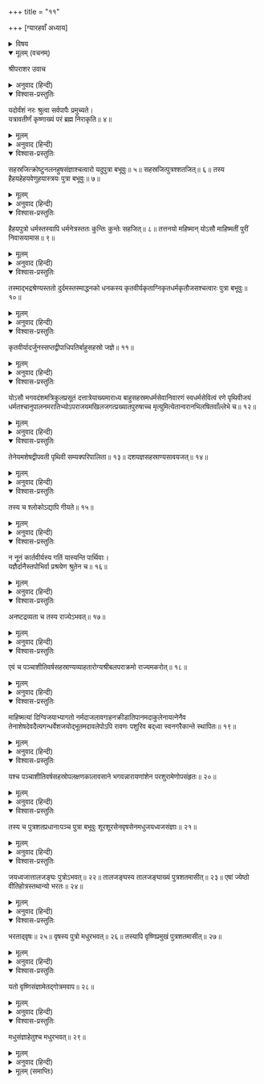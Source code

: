 +++
title = "११"

+++
[ग्यारहवाँ अध्याय]



<details><summary>विषय</summary>

यदुवंशका वर्णन और सहस्रार्जुनका चरित्र
</details>


<details open><summary>मूलम् (वचनम्)</summary>

श्रीपराशर उवाच
</details>

<details><summary>अनुवाद (हिन्दी)</summary>

अतः परं ययातेः प्रथमपुत्रस्य यदोर्वंशमहं कथयामि॥ १॥ यत्राशेषलोकनिवासो मनुष्यसिद्धगन्धर्वयक्षराक्षसगुह्यककिंपुरुषाप्सरउरगविहगदैत्यदानवादित्यरुद्रवस्वश्विमरुद्देवर्षिभि-र्मुमुक्षुभिर्धर्मार्थकाममोक्षार्थिभिश्च तत्तत्फललाभाय सदाभिष्टुतोऽपरिच्छेद्यमाहात्म्यांशेन भगवाननादिनिधनो विष्णुरवततार॥ २॥ अत्र श्लोकः॥ ३॥  
श्रीपराशरजी बोले—अब मैं ययातिके प्रथम पुत्र यदुके वंशका वर्णन करता हूँ, जिसमें कि मनुष्य, सिद्ध, गन्धर्व, यक्ष, राक्षस, गुह्यक, किंपुरुष, अप्सरा, सर्प, पक्षी, दैत्य, दानव, आदित्य, रुद्र, वसु, अश्विनीकुमार, मरुद‍्गण, देवर्षि, मुमुक्षु तथा धर्म, अर्थ, काम और मोक्षके अभिलाषी पुरुषोंद्वारा सर्वदा स्तुति किये जानेवाले, अखिललोक-विश्राम आद्यन्तहीन भगवान‍् विष्णुने अपने अपरिमित महत्त्वशाली अंशसे अवतार लिया था। इस विषयमें यह श्लोक प्रसिद्ध है—॥ १—३॥
</details>

<details open><summary>विश्वास-प्रस्तुतिः</summary>

यदोर्वंशं नरः श्रुत्वा सर्वपापैः प्रमुच्यते।  
यत्रावतीर्णं कृष्णाख्यं परं ब्रह्म निराकृति॥ ४॥
</details>

<details><summary>मूलम्</summary>

यदोर्वंशं नरः श्रुत्वा सर्वपापैः प्रमुच्यते।  
यत्रावतीर्णं कृष्णाख्यं परं ब्रह्म निराकृति॥ ४॥
</details>

<details><summary>अनुवाद (हिन्दी)</summary>

‘जिसमें श्रीकृष्ण नामक निराकार परब्रह्मने अवतार लिया था, उस यदुवंशका श्रवण करनेसे मनुष्य सम्पूर्ण पापोंसे मुक्त हो जाता है’॥ ४॥
</details>

<details open><summary>विश्वास-प्रस्तुतिः</summary>

सहस्रजित्क्रोष्टुनलनहुषसंज्ञाश्चत्वारो यदुपुत्रा बभूवुः॥ ५॥ सहस्रजित्पुत्रश्शतजित्॥ ६॥ तस्य हैहयहेहयवेणुहयास्त्रयः पुत्रा बभूवुः॥ ७॥
</details>

<details><summary>मूलम्</summary>

सहस्रजित्क्रोष्टुनलनहुषसंज्ञाश्चत्वारो यदुपुत्रा बभूवुः॥ ५॥ सहस्रजित्पुत्रश्शतजित्॥ ६॥ तस्य हैहयहेहयवेणुहयास्त्रयः पुत्रा बभूवुः॥ ७॥
</details>

<details><summary>अनुवाद (हिन्दी)</summary>

यदुके सहस्रजित् , क्रोष्टु, नल और नहुष नामक चार पुत्र हुए। सहस्रजित् के शतजित् और शतजित् के हैहय, हेहय तथा वेणुहय नामक तीन पुत्र हुए॥ ५—७॥
</details>

<details open><summary>विश्वास-प्रस्तुतिः</summary>

हैहयपुत्रो धर्मस्तस्यापि धर्मनेत्रस्ततः कुन्तिः कुन्तेः सहजित्॥ ८॥ तत्तनयो महिष्मान् योऽसौ माहिष्मतीं पुरीं निवासयामास॥ ९॥
</details>

<details><summary>मूलम्</summary>

हैहयपुत्रो धर्मस्तस्यापि धर्मनेत्रस्ततः कुन्तिः कुन्तेः सहजित्॥ ८॥ तत्तनयो महिष्मान् योऽसौ माहिष्मतीं पुरीं निवासयामास॥ ९॥
</details>

<details><summary>अनुवाद (हिन्दी)</summary>

हैहयका पुत्र धर्म, धर्मका धर्मनेत्र, धर्मनेत्रका कुन्ति, कुन्तिका सहजित् तथा सहजित् का पुत्र महिष्मान् हुआ, जिसने माहिष्मतीपुरीको बसाया॥ ८-९॥
</details>

<details open><summary>विश्वास-प्रस्तुतिः</summary>

तस्माद्भद्रश्रेण्यस्ततो दुर्दमस्तस्माद्धनको धनकस्य कृतवीर्यकृताग्निकृतधर्मकृतौजसश्चत्वारः पुत्रा बभूवुः॥ १०॥
</details>

<details><summary>मूलम्</summary>

तस्माद्भद्रश्रेण्यस्ततो दुर्दमस्तस्माद्धनको धनकस्य कृतवीर्यकृताग्निकृतधर्मकृतौजसश्चत्वारः पुत्रा बभूवुः॥ १०॥
</details>

<details><summary>अनुवाद (हिन्दी)</summary>

महिष्मान‍्के भद्रश्रेण्य, भद्रश्रेण्यके दुर्दम, दुर्दमके धनक तथा धनकके कृतवीर्य, कृताग्नि, कृतधर्म और कृतौजा नामक चार पुत्र हुए॥ १०॥
</details>

<details open><summary>विश्वास-प्रस्तुतिः</summary>

कृतवीर्यादर्जुनस्सप्तद्वीपाधिपतिर्बाहुसहस्रो जज्ञे॥ ११॥
</details>

<details><summary>मूलम्</summary>

कृतवीर्यादर्जुनस्सप्तद्वीपाधिपतिर्बाहुसहस्रो जज्ञे॥ ११॥
</details>

<details><summary>अनुवाद (हिन्दी)</summary>

कृतवीर्यके सहस्र भुजाओंवाले सप्तद्वीपाधिपति अर्जुनका जन्म हुआ॥ ११॥
</details>

<details open><summary>विश्वास-प्रस्तुतिः</summary>

योऽसौ भगवदंशमत्रिकुलप्रसूतं दत्तात्रेयाख्यमाराध्य बाहुसहस्रमधर्मसेवानिवारणं स्वधर्मसेवित्वं रणे पृथिवीजयं धर्मतश्चानुपालनमरातिभ्योऽपराजयमखिलजगत्प्रख्यातपुरुषाच्च मृत्युमित्येतान्वरानभिलषितवाँल्लेभे च॥ १२॥
</details>

<details><summary>मूलम्</summary>

योऽसौ भगवदंशमत्रिकुलप्रसूतं दत्तात्रेयाख्यमाराध्य बाहुसहस्रमधर्मसेवानिवारणं स्वधर्मसेवित्वं रणे पृथिवीजयं धर्मतश्चानुपालनमरातिभ्योऽपराजयमखिलजगत्प्रख्यातपुरुषाच्च मृत्युमित्येतान्वरानभिलषितवाँल्लेभे च॥ १२॥
</details>

<details><summary>अनुवाद (हिन्दी)</summary>

सहस्रार्जुनने अत्रिकुलमें उत्पन्न भगवदंशरूप श्रीदत्तात्रेयजीकी उपासना कर ‘सहस्र भुजाएँ, अधर्माचरणका निवारण, स्वधर्मका सेवन, युद्धके द्वारा सम्पूर्ण पृथिवीमण्डलका विजय, धर्मानुसार प्रजा-पालन, शत्रुओंसे अपराजय तथा त्रिलोकप्रसिद्ध पुरुषसे मृत्यु’—ऐसे कई वर माँगे और प्राप्त किये थे॥ १२॥
</details>

<details open><summary>विश्वास-प्रस्तुतिः</summary>

तेनेयमशेषद्वीपवती पृथिवी सम्यक्परिपालिता॥ १३॥ दशयज्ञसहस्राण्यसावयजत्॥ १४॥
</details>

<details><summary>मूलम्</summary>

तेनेयमशेषद्वीपवती पृथिवी सम्यक्परिपालिता॥ १३॥ दशयज्ञसहस्राण्यसावयजत्॥ १४॥
</details>

<details><summary>अनुवाद (हिन्दी)</summary>

अर्जुनने इस सम्पूर्ण सप्तद्वीपवती पृथिवीका पालन तथा दस हजार यज्ञोंका अनुष्ठान किया था॥ १३-१४॥
</details>

<details open><summary>विश्वास-प्रस्तुतिः</summary>

तस्य च श्लोकोऽद्यापि गीयते॥ १५॥
</details>

<details><summary>मूलम्</summary>

तस्य च श्लोकोऽद्यापि गीयते॥ १५॥
</details>

<details><summary>अनुवाद (हिन्दी)</summary>

उसके विषयमें यह श्लोक आजतक कहा जाता है—॥ १५॥
</details>

<details open><summary>विश्वास-प्रस्तुतिः</summary>

न नूनं कार्तवीर्यस्य गतिं यास्यन्ति पार्थिवाः।  
यज्ञैर्दानैस्तपोभिर्वा प्रश्रयेण श्रुतेन च॥ १६॥
</details>

<details><summary>मूलम्</summary>

न नूनं कार्तवीर्यस्य गतिं यास्यन्ति पार्थिवाः।  
यज्ञैर्दानैस्तपोभिर्वा प्रश्रयेण श्रुतेन च॥ १६॥
</details>

<details><summary>अनुवाद (हिन्दी)</summary>

‘यज्ञ, दान, तप, विनय और विद्यामें कार्तवीर्य— सहस्रार्जुनकी समता कोई भी राजा नहीं कर सकता’॥ १६॥
</details>

<details open><summary>विश्वास-प्रस्तुतिः</summary>

अनष्टद्रव्यता च तस्य राज्येऽभवत्॥ १७॥
</details>

<details><summary>मूलम्</summary>

अनष्टद्रव्यता च तस्य राज्येऽभवत्॥ १७॥
</details>

<details><summary>अनुवाद (हिन्दी)</summary>

उसके राज्यमें कोई भी पदार्थ नष्ट नहीं होता था॥ १७॥
</details>

<details open><summary>विश्वास-प्रस्तुतिः</summary>

एवं च पञ्चाशीतिवर्षसहस्राण्यव्याहतारोग्यश्रीबलपराक्रमो राज्यमकरोत्॥ १८॥
</details>

<details><summary>मूलम्</summary>

एवं च पञ्चाशीतिवर्षसहस्राण्यव्याहतारोग्यश्रीबलपराक्रमो राज्यमकरोत्॥ १८॥
</details>

<details><summary>अनुवाद (हिन्दी)</summary>

इस प्रकार उसने बल, पराक्रम, आरोग्य और सम्पत्तिको सर्वथा सुरक्षित रखते हुए पचासी हजार वर्ष राज्य किया॥ १८॥
</details>

<details open><summary>विश्वास-प्रस्तुतिः</summary>

माहिष्मत्यां दिग्विजयाभ्यागतो नर्मदाजलावगाहनक्रीडातिपानमदाकुलेनायत्नेनैव तेनाशेषदेवदैत्यगन्धर्वेशजयोद्भूतमदावलेपोऽपि रावणः पशुरिव बद्‍ध्वा स्वनगरैकान्ते स्थापितः॥ १९॥
</details>

<details><summary>मूलम्</summary>

माहिष्मत्यां दिग्विजयाभ्यागतो नर्मदाजलावगाहनक्रीडातिपानमदाकुलेनायत्नेनैव तेनाशेषदेवदैत्यगन्धर्वेशजयोद्भूतमदावलेपोऽपि रावणः पशुरिव बद्‍ध्वा स्वनगरैकान्ते स्थापितः॥ १९॥
</details>

<details><summary>अनुवाद (हिन्दी)</summary>

एक दिन जब वह अतिशय मद्य-पानसे व्याकुल हुआ नर्मदा नदीमें जल-क्रीडा कर रहा था, उसकी राजधानी माहिष्मतीपुरीपर दिग्विजयके लिये आये हुए सम्पूर्ण देव, दानव, गन्धर्व और राजाओंके विजयमदसे उन्मत्त रावणने आक्रमण किया, उस समय उसने अनायास ही रावणको पशुके समान बाँधकर अपने नगरके एक निर्जन स्थानमें रख दिया॥ १९॥
</details>

<details open><summary>विश्वास-प्रस्तुतिः</summary>

यश्च पञ्चाशीतिवर्षसहस्रोपलक्षणकालावसाने भगवन्नारायणांशेन परशुरामेणोपसंहृतः॥ २०॥
</details>

<details><summary>मूलम्</summary>

यश्च पञ्चाशीतिवर्षसहस्रोपलक्षणकालावसाने भगवन्नारायणांशेन परशुरामेणोपसंहृतः॥ २०॥
</details>

<details><summary>अनुवाद (हिन्दी)</summary>

इस सहस्रार्जुनका पचासी हजार वर्ष व्यतीत होनेपर भगवान‍् नारायणके अंशावतार परशुरामजीने वध किया था॥ २०॥
</details>

<details open><summary>विश्वास-प्रस्तुतिः</summary>

तस्य च पुत्रशतप्रधानाःपञ्च पुत्रा बभूवुः शूरशूरसेनवृषसेनमधुजयध्वजसंज्ञाः॥ २१॥
</details>

<details><summary>मूलम्</summary>

तस्य च पुत्रशतप्रधानाःपञ्च पुत्रा बभूवुः शूरशूरसेनवृषसेनमधुजयध्वजसंज्ञाः॥ २१॥
</details>

<details><summary>अनुवाद (हिन्दी)</summary>

इसके सौ पुत्रोंमेंसे शूर, शूरसेन, वृषसेन, मधु और जयध्वज—ये पाँच प्रधान थे॥ २१॥
</details>

<details open><summary>विश्वास-प्रस्तुतिः</summary>

जयध्वजात्तालजङ्घः पुत्रोऽभवत्॥ २२॥ तालजङ्घस्य तालजङ्घाख्यं पुत्रशतमासीत्॥ २३॥ एषां ज्येष्ठो वीतिहोत्रस्तथान्यो भरतः॥ २४॥
</details>

<details><summary>मूलम्</summary>

जयध्वजात्तालजङ्घः पुत्रोऽभवत्॥ २२॥ तालजङ्घस्य तालजङ्घाख्यं पुत्रशतमासीत्॥ २३॥ एषां ज्येष्ठो वीतिहोत्रस्तथान्यो भरतः॥ २४॥
</details>

<details><summary>अनुवाद (हिन्दी)</summary>

जयध्वजका पुत्र तालजंघ हुआ और तालजंघके तालजंघ नामक सौ पुत्र हुए इनमें सबसे बड़ा वीतिहोत्र तथा दूसरा भरत था॥ २२—२४॥
</details>

<details open><summary>विश्वास-प्रस्तुतिः</summary>

भरताद‍्वृषः॥ २५॥ वृषस्य पुत्रो मधुरभवत्॥ २६॥ तस्यापि वृष्णिप्रमुखं पुत्रशतमासीत्॥ २७॥
</details>

<details><summary>मूलम्</summary>

भरताद‍्वृषः॥ २५॥ वृषस्य पुत्रो मधुरभवत्॥ २६॥ तस्यापि वृष्णिप्रमुखं पुत्रशतमासीत्॥ २७॥
</details>

<details><summary>अनुवाद (हिन्दी)</summary>

भरतके वृष, वृषके मधु और मधुके वृष्णि आदि सौ पुत्र हुए॥ २५—२७॥
</details>

<details open><summary>विश्वास-प्रस्तुतिः</summary>

यतो वृष्णिसंज्ञामेतद‍्गोत्रमवाप॥ २८॥
</details>

<details><summary>मूलम्</summary>

यतो वृष्णिसंज्ञामेतद‍्गोत्रमवाप॥ २८॥
</details>

<details><summary>अनुवाद (हिन्दी)</summary>

वृष्णिके कारण यह वंश वृष्णि कहलाया॥ २८॥
</details>

<details open><summary>विश्वास-प्रस्तुतिः</summary>

मधुसंज्ञाहेतुश्च मधुरभवत्॥ २९॥
</details>

<details><summary>मूलम्</summary>

मधुसंज्ञाहेतुश्च मधुरभवत्॥ २९॥
</details>

<details><summary>अनुवाद (हिन्दी)</summary>

मधुके कारण इसकी मधु-संज्ञा हुई॥ २९॥  
यादवाश्च यदुनामोपलक्षणादिति॥ ३०॥  
और यदुके नामानुसार इस वंशके लोग यादव कहलाये॥ ३०॥
</details>

<details><summary>मूलम् (समाप्तिः)</summary>

इति श्रीविष्णुपुराणे चतुर्थेंऽशे एकादशोऽध्यायः॥ ११॥
</details>
